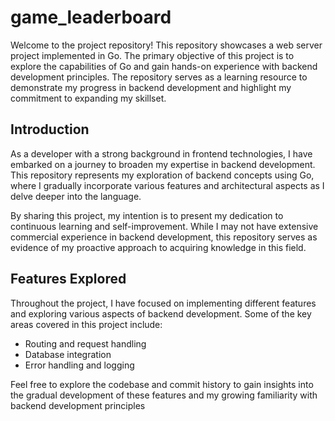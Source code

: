 # game_leaderboard
Welcome to the project repository! This repository showcases a web server project implemented in Go. The primary objective of this project is to explore the capabilities of Go and gain hands-on experience with backend development principles. The repository serves as a learning resource to demonstrate my progress in backend development and highlight my commitment to expanding my skillset.

## Introduction
As a developer with a strong background in frontend technologies, I have embarked on a journey to broaden my expertise in backend development. This repository represents my exploration of backend concepts using Go, where I gradually incorporate various features and architectural aspects as I delve deeper into the language.

By sharing this project, my intention is to present my dedication to continuous learning and self-improvement. While I may not have extensive commercial experience in backend development, this repository serves as evidence of my proactive approach to acquiring knowledge in this field.

## Features Explored
Throughout the project, I have focused on implementing different features and exploring various aspects of backend development. Some of the key areas covered in this project include:

+ Routing and request handling
+ Database integration
+ Error handling and logging


Feel free to explore the codebase and commit history to gain insights into the gradual development of these features and my growing familiarity with backend development principles
